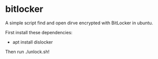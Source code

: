 # bitlocker

A simple script find and open dirve encrypted with BitLocker in ubuntu.

First install these dependencies:
- apt install dislocker

Then run ./unlock.sh!
